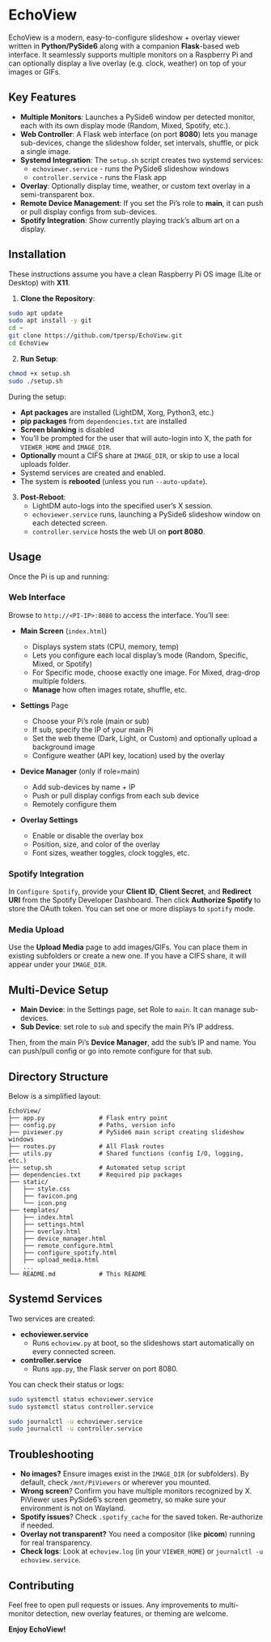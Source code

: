# EchoView

EchoView is a modern, easy-to-configure slideshow + overlay viewer written in **Python/PySide6** along with a companion **Flask**-based web interface. It seamlessly supports multiple monitors on a Raspberry Pi and can optionally display a live overlay (e.g. clock, weather) on top of your images or GIFs.

## Key Features

- **Multiple Monitors**: Launches a PySide6 window per detected monitor, each with its own display mode (Random, Mixed, Spotify, etc.).
- **Web Controller**: A Flask web interface (on port **8080**) lets you manage sub-devices, change the slideshow folder, set intervals, shuffle, or pick a single image.
- **Systemd Integration**: The `setup.sh` script creates two systemd services:
  - `echoviewer.service` - runs the PySide6 slideshow windows
  - `controller.service` - runs the Flask app
- **Overlay**: Optionally display time, weather, or custom text overlay in a semi-transparent box.
- **Remote Device Management**: If you set the Pi’s role to **main**, it can push or pull display configs from sub-devices.
- **Spotify Integration**: Show currently playing track’s album art on a display.

## Installation

These instructions assume you have a clean Raspberry Pi OS image (Lite or Desktop) with **X11**.

1. **Clone the Repository**:

```bash
sudo apt update
sudo apt install -y git
cd ~
git clone https://github.com/tpersp/EchoView.git
cd EchoView
```

2. **Run Setup**:

```bash
chmod +x setup.sh
sudo ./setup.sh
```

During the setup:

- **Apt packages** are installed (LightDM, Xorg, Python3, etc.)
- **pip packages** from `dependencies.txt` are installed
- **Screen blanking** is disabled
- You’ll be prompted for the user that will auto-login into X, the path for `VIEWER_HOME` and `IMAGE_DIR`.
- **Optionally** mount a CIFS share at `IMAGE_DIR`, or skip to use a local uploads folder.
- Systemd services are created and enabled.
- The system is **rebooted** (unless you run `--auto-update`).

3. **Post-Reboot**:
   - LightDM auto-logs into the specified user’s X session.
   - `echoviewer.service` runs, launching a PySide6 slideshow window on each detected screen.
   - `controller.service` hosts the web UI on **port 8080**.

## Usage

Once the Pi is up and running:

### Web Interface

Browse to `http://<PI-IP>:8080` to access the interface. You’ll see:

- **Main Screen** (`index.html`)
  - Displays system stats (CPU, memory, temp)
  - Lets you configure each local display’s mode (Random, Specific, Mixed, or Spotify)
  - For Specific mode, choose exactly one image. For Mixed, drag-drop multiple folders.
  - **Manage** how often images rotate, shuffle, etc.

- **Settings** Page
  - Choose your Pi’s role (main or sub)
  - If sub, specify the IP of your main Pi
  - Set the web theme (Dark, Light, or Custom) and optionally upload a background image
  - Configure weather (API key, location) used by the overlay

- **Device Manager** (only if role=main)
  - Add sub-devices by name + IP
  - Push or pull display configs from each sub device
  - Remotely configure them

- **Overlay Settings**
  - Enable or disable the overlay box
  - Position, size, and color of the overlay
  - Font sizes, weather toggles, clock toggles, etc.

### Spotify Integration

In `Configure Spotify`, provide your **Client ID**, **Client Secret**, and **Redirect URI** from the Spotify Developer Dashboard. Then click **Authorize Spotify** to store the OAuth token. You can set one or more displays to `spotify` mode.

### Media Upload

Use the **Upload Media** page to add images/GIFs. You can place them in existing subfolders or create a new one. If you have a CIFS share, it will appear under your `IMAGE_DIR`.

## Multi-Device Setup

- **Main Device**: in the Settings page, set Role to `main`. It can manage sub-devices.
- **Sub Device**: set role to `sub` and specify the main Pi’s IP address.

Then, from the main Pi’s **Device Manager**, add the sub’s IP and name. You can push/pull config or go into remote configure for that sub.

## Directory Structure

Below is a simplified layout:

```
EchoView/
├── app.py               # Flask entry point
├── config.py            # Paths, version info
├── piviewer.py          # PySide6 main script creating slideshow windows
├── routes.py            # All Flask routes
├── utils.py             # Shared functions (config I/O, logging, etc.)
├── setup.sh             # Automated setup script
├── dependencies.txt     # Required pip packages
├── static/
│   ├── style.css
│   ├── favicon.png
│   └── icon.png
├── templates/
│   ├── index.html
│   ├── settings.html
│   ├── overlay.html
│   ├── device_manager.html
│   ├── remote_configure.html
│   ├── configure_spotify.html
│   ├── upload_media.html
│   ...
└── README.md            # This README
```

## Systemd Services

Two services are created:

- **echoviewer.service**
  - Runs `echoview.py` at boot, so the slideshows start automatically on every connected screen.
- **controller.service**
  - Runs `app.py`, the Flask server on port 8080.

You can check their status or logs:

```bash
sudo systemctl status echoviewer.service
sudo systemctl status controller.service

sudo journalctl -u echoviewer.service
sudo journalctl -u controller.service
```

## Troubleshooting

- **No images?** Ensure images exist in the `IMAGE_DIR` (or subfolders). By default, check `/mnt/PiViewers` or wherever you mounted.
- **Wrong screen**? Confirm you have multiple monitors recognized by X. PiViewer uses PySide6’s screen geometry, so make sure your environment is not on Wayland.
- **Spotify issues**? Check `.spotify_cache` for the saved token. Re-authorize if needed.
- **Overlay not transparent?** You need a compositor (like **picom**) running for real transparency.
- **Check logs**: Look at `echoview.log` (in your `VIEWER_HOME`) or `journalctl -u echoview.service`.

## Contributing

Feel free to open pull requests or issues. Any improvements to multi-monitor detection, new overlay features, or theming are welcome.

**Enjoy EchoView!**

